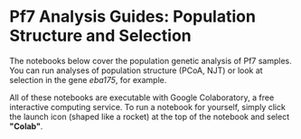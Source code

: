 # **Pf7 Analysis Guides:** Population Structure and Selection 

The notebooks below cover the population genetic analysis of Pf7 samples. You can run analyses of population structure (PCoA, NJT) or look at selection in the gene *eba175*, for example.  

All of these notebooks are executable with Google Colaboratory, a free interactive computing service. To run a notebook for yourself, simply click the launch icon (shaped like a rocket) at the top of the notebook and select **"Colab"**. 

```{tableofcontents}
```